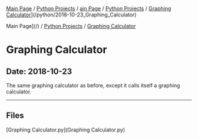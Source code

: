 [Main Page](/) / [Python Projects](/python) / [ain Page](/) / [Python Projects](/python) / [Graphing Calculator](/python/2018-10-23_Graphing_Calculator)](/python/2018-10-23_Graphing_Calculator)

Main Page](/) / [Python Projects](/python) / [Graphing Calculator](/python/2018-10-23_Graphing_Calculator)

# Graphing Calculator

## Date: 2018-10-23

The same graphing calculator as before, except it calls itself a graphing calculator.

-----

## Files

[Graphing Calculator.py](Graphing Calculator.py)